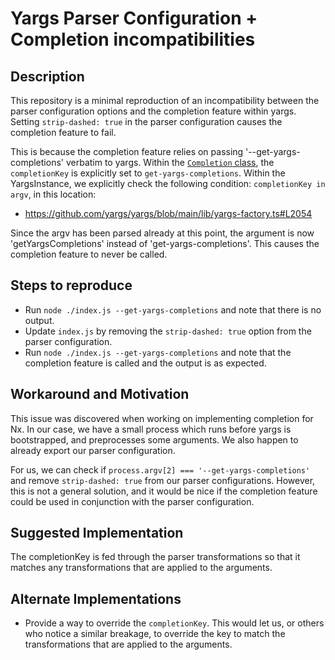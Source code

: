 # Yargs Parser Configuration + Completion incompatibilities

## Description

This repository is a minimal reproduction of an incompatibility between the parser configuration options and the completion feature within yargs. Setting `strip-dashed: true` in the parser configuration causes the completion feature to fail.

This is because the completion feature relies on passing '--get-yargs-completions' verbatim to yargs. Within the [`Completion` class](https://github.com/yargs/yargs/blob/main/lib/completion.ts), the `completionKey` is explicitly set to `get-yargs-completions`. Within the YargsInstance, we explicitly check the following condition: `completionKey in argv`, in this location:

- https://github.com/yargs/yargs/blob/main/lib/yargs-factory.ts#L2054

Since the argv has been parsed already at this point, the argument is now 'getYargsCompletions' instead of 'get-yargs-completions'. This causes the completion feature to never be called.

## Steps to reproduce

- Run `node ./index.js --get-yargs-completions` and note that there is no output.
- Update `index.js` by removing the `strip-dashed: true` option from the parser configuration.
- Run `node ./index.js --get-yargs-completions` and note that the completion feature is called and the output is as expected.

## Workaround and Motivation

This issue was discovered when working on implementing completion for Nx. In our case, we have a small process which runs before yargs is bootstrapped, and preprocesses some arguments. We also happen to already export our parser configuration.

For us, we can check if `process.argv[2] === '--get-yargs-completions'` and remove `strip-dashed: true` from our parser configurations. However, this is not a general solution, and it would be nice if the completion feature could be used in conjunction with the parser configuration.

## Suggested Implementation

The completionKey is fed through the parser transformations so that it matches any transformations that are applied to the arguments. 

## Alternate Implementations

- Provide a way to override the `completionKey`. This would let us, or others who notice a similar breakage, to override the key to match the transformations that are applied to the arguments.

